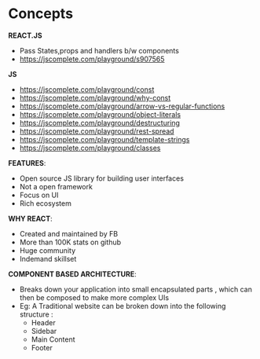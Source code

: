 # Concepts

**REACT.JS**
- Pass States,props and handlers b/w components
- https://jscomplete.com/playground/s907565

**JS** 
- https://jscomplete.com/playground/const
- https://jscomplete.com/playground/why-const
- https://jscomplete.com/playground/arrow-vs-regular-functions
- https://jscomplete.com/playground/object-literals
- https://jscomplete.com/playground/destructuring 
- https://jscomplete.com/playground/rest-spread
- https://jscomplete.com/playground/template-strings
- https://jscomplete.com/playground/classes

**FEATURES**:
- Open source JS library for building user interfaces 
- Not a open framework 
- Focus on UI 
- Rich ecosystem 

**WHY REACT**: 
- Created and maintained by FB 
- More than 100K stats on github 
- Huge community 
- Indemand skillset 

**COMPONENT BASED ARCHITECTURE**:
- Breaks down your application into small encapsulated parts , which can then be composed to make more complex UIs 
- Eg: A Traditional website can be broken down into the following structure :
  - Header 
  - Sidebar 
  - Main Content 
  - Footer
